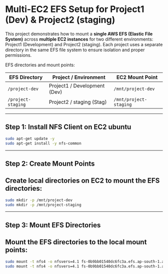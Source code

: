 # Multi-EC2 EFS Setup for Project1 (Dev) & Project2 (staging)

This project demonstrates how to mount a **single AWS EFS (Elastic File System)** across **multiple EC2 instances** for two different environments: Project1 (Development) and Project2 (staging). Each project uses a separate directory in the same EFS file system to ensure isolation and proper permissions.

EFS directories and mount points:

| EFS Directory       | Project / Environment          | EC2 Mount Point       |
|--------------------|-------------------------------|---------------------|
| `/project-dev`      | Project1 / Development (Dev)  | `/mnt/project-dev`  |
| `/project-staging`     | Project2 / staging (Stag)  | `/mnt/project-staging` |

---

## Step 1: Install NFS Client on EC2 ubuntu

```bash
sudo apt-get update -y
sudo apt-get install -y nfs-common
```
----
## Step 2: Create Mount Points
## Create local directories on EC2 to mount the EFS directories:

``` bash
sudo mkdir -p /mnt/project-dev
sudo mkdir -p /mnt/project-staging
```

-----
## Step 3: Mount EFS Directories
## Mount the EFS directories to the local mount points:
```bash
sudo mount -t nfs4 -o nfsvers=4.1 fs-0b9bb01540dc6fc3a.efs.ap-south-1.amazonaws.com:/project-dev /mnt/project-dev
sudo mount -t nfs4 -o nfsvers=4.1 fs-0b9bb01540dc6fc3a.efs.ap-south-1.amazonaws.com:/project-staging /mnt/project-staging




